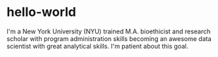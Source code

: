 # hello-world
I'm a New York University (NYU) trained M.A. bioethicist and research scholar with program administration skills becoming an awesome data scientist with great analytical skills. I'm patient about this goal.
